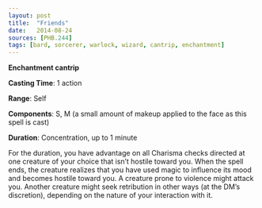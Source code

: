 ```yaml
---
layout: post
title:  "Friends"
date:   2014-08-24
sources: [PHB.244]
tags: [bard, sorcerer, warlock, wizard, cantrip, enchantment]
---
```


**Enchantment cantrip**

**Casting Time**: 1 action

**Range**: Self

**Components**: S, M (a small amount of makeup applied to the face as this spell is cast)

**Duration**: Concentration, up to 1 minute

For the duration, you have advantage on all Charisma checks directed at one creature of your choice that isn’t hostile toward you. When the spell ends, the creature realizes that you have used magic to influence its mood and becomes hostile toward you. A creature prone to violence might attack you. Another creature might seek retribution in other ways (at the DM’s discretion), depending on the nature of your interaction with it.
